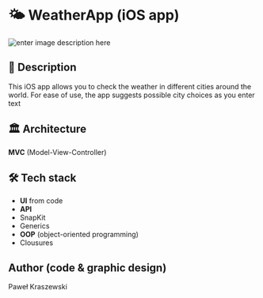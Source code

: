 ﻿
# 🌤 WeatherApp (iOS app)

![enter image description here](https://lh3.googleusercontent.com/UjodsBOk7MU1sqmouM5a10P5sLOwEvPJlUoLYZIl4Z2BNL37OcA_AnODRdaiHypBREAhTXlX498THY07yjvFAFQX0NirzFy7sLjGy6skMMdTzWYP4Qmdldz3Af3JS-9JBGpRhb_HuGTm1O5lY1qSrylrRX_qKs4mPII7F9k6i2i4Nu5KyATmuaKommsx7y-WxZ6jx71jElLRMz3wn8IL4_kQNhvZhrkrV6ERlYvx_3_eQjAOM3cSvvf34fzcGafwlngFdTlUXn4reLSOkqZuXtH64E-U7VFNQOnNPLXKnlb3g_S3oWTnB5JmGgvca1KKPcma0boozXI9m9ueNjEF8KTQR9d7njLQB9lXBXhoQbutJcFNSOrBza4tFZIhr0-LpFhoVUy9tEIR3lBQcD3o2YM3w0n3xCmewZTGEX6wKIVEsughc867fKkXan9dg3OODUUZGTcHAJ4Ha7N4JaBtpTzH6qQ9rhakkqGmqW5wKNloUDTyiSYRahw7_I0lyyNzAZZEx-OMUOLXnrgyrMExydFP1GNAIx4042yQ3Jou64a2URm7t0UCQLpi8XXHRt0_Qjjht29-Jh0GvEEX9GRO4QS_Ue7j7gcAR9LB8Owa4zqLEUpkEZljQoDW4MsjQQoGXr7r9R4_z13EwraCYulDQvP3BhvZyQkE6rjNW07k_IIPn9Cfkon2HfRdCjkS_Sl7rrOPK0fXO82_c0K1PaaENABJwNBeYJYlKw6wPl81AHVwBUgLU4mRMaKsDBkdciYJxccJAempgBqLyvFgxlr4-6oXJVZ9=w1280-h896-no?authuser=0)

## 📝 Description

This iOS app allows you to check the weather in different cities around the world. For ease of use, the app suggests possible city choices as you enter text

## 🏛 Architecture

**MVC** (Model-View-Controller)

## 🛠 Tech stack

- **UI** from code
- **API**
- SnapKit
- Generics
- **OOP** (object-oriented programming)
- Clousures

## Author (code & graphic design)

Paweł Kraszewski

